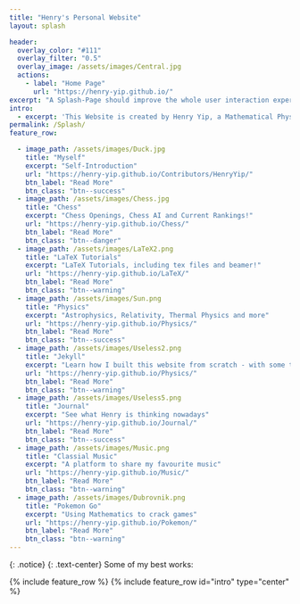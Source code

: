 ```yaml
---
title: "Henry's Personal Website"
layout: splash

header:
  overlay_color: "#111"
  overlay_filter: "0.5"
  overlay_image: /assets/images/Central.jpg
  actions:
    - label: "Home Page"
      url: "https://henry-yip.github.io/"
excerpt: "A Splash-Page should improve the whole user interaction experience" 
intro: 
  - excerpt: 'This Website is created by Henry Yip, a Mathematical Physics Student from the University of Edinburgh. It is powered by Jekyll, a Ruby Gem. Other contributors as listed in the "Contributors" section. Starting from March 2022, I have spent around 350 hours working on this side project, so I hope you enjoy it. Feel Free to find the HTML source code in my Github account!'
permalink: /Splash/
feature_row:

  - image_path: /assets/images/Duck.jpg
    title: "Myself"
    excerpt: "Self-Introduction"
    url: "https://henry-yip.github.io/Contributors/HenryYip/"
    btn_label: "Read More"
    btn_class: "btn--success"
  - image_path: /assets/images/Chess.jpg
    title: "Chess"
    excerpt: "Chess Openings, Chess AI and Current Rankings!"
    url: "https://henry-yip.github.io/Chess/"
    btn_label: "Read More"
    btn_class: "btn--danger"
  - image_path: /assets/images/LaTeX2.png
    title: "LaTeX Tutorials"
    excerpt: "LaTeX Tutorials, including tex files and beamer!"
    url: "https://henry-yip.github.io/LaTeX/"
    btn_label: "Read More"
    btn_class: "btn--warning"
  - image_path: /assets/images/Sun.png
    title: "Physics"
    excerpt: "Astrophysics, Relativity, Thermal Physics and more"
    url: "https://henry-yip.github.io/Physics/"
    btn_label: "Read More"
    btn_class: "btn--success"
  - image_path: /assets/images/Useless2.png
    title: "Jekyll"
    excerpt: "Learn how I built this website from scratch - with some troubleshooting"
    url: "https://henry-yip.github.io/Physics/"
    btn_label: "Read More"
    btn_class: "btn--warning"
  - image_path: /assets/images/Useless5.png
    title: "Journal"
    excerpt: "See what Henry is thinking nowadays"
    url: "https://henry-yip.github.io/Journal/"
    btn_label: "Read More"
    btn_class: "btn--success"
  - image_path: /assets/images/Music.png
    title: "Classial Music"
    excerpt: "A platform to share my favourite music"
    url: "https://henry-yip.github.io/Music/"
    btn_label: "Read More"
    btn_class: "btn--warning"  
  - image_path: /assets/images/Dubrovnik.png
    title: "Pokemon Go"
    excerpt: "Using Mathematics to crack games"
    url: "https://henry-yip.github.io/Pokemon/"
    btn_label: "Read More"
    btn_class: "btn--warning"    
---
```


{: .notice}
{: .text-center}
Some of my best works:


{% include feature_row %}
{% include feature_row id="intro" type="center" %}
